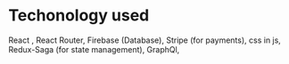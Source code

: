 # Techonology used

 React ,
 React Router,
 Firebase       (Database),
 Stripe         (for payments),
 css in js,
 Redux-Saga     (for state management),
 GraphQl,
 
 

